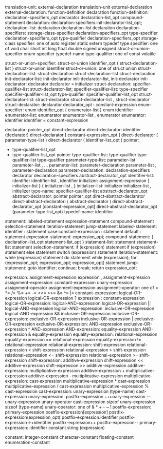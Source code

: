 translation-unit:
  external-declaration
  translation-unit external-declaration
external-declaration:
  function-definition
  declaration
function-definition:
  declaration-specifiers_opt declarator declaration-list_opt compound-statement
declaration:
  declaration-specifiers init-declarator-list_opt;
declaration-list:
  declaration
  declaration-list declaration
declaration-specifiers:
  storage-class-specifier declaration-specifiers_opt
  type-specifier declaration-specifiers_opt
  type-qualifier declaration-specifiers_opt
storage-class specifier: one of
  auto register static extern typedef
type specifier: one of
  void char short int long float double signed
  unsigned struct-or-union-specifier enum-specifier typedef-name
type-qualifier: one of
  const volatile

struct-or-union-specifier:
  struct-or-union identifier_opt { struct-declaration-list }
  struct-or-union identifier
struct-or-union: one of
  struct union
struct-declaration-list:
  struct-declaration
  struct-declaration-list struct-declaration
init-declarator-list:
  init-declarator
  init-declarator-list, init-declarator
init-declarator:
  declarator
  declarator = initializer
struct-declaration:
  specifier-qualifier-list struct-declarator-list;
specifier-qualifier-list:
  type-specifier specifier-qualifier-list_opt
  type-qualifier specifier-qualifier-list_opt
struct-declarator-list:
  struct-declarator
  struct-declarator-list , struct-declarator
struct-declarator:
  declarator
  declarator_opt : constant-expression
enum-specifier:
  enum identifier_opt { enumerator-list }
  enum identifier
enumerator-list:
  enumerator
  enumerator-list , enumerator
enumerator:
  identifier
  identifier = constant-expression

declarator:
  pointer_opt direct-declarator
direct-declarator:
  identifier
  (declarator)
  direct-declarator [ constant-expression_opt ]
  direct-declarator ( parameter-type-list )
  direct-declarator ( identifier-list_opt )
pointer:
  * type-qualifier-list_opt
  * type-qualifier-list_opt pointer
type-qualifier-list:
  type-qualifier
  type-qualifier-list type-qualifier
parameter-type-list:
  parameter-list
  parameter-list , ...
parameter-list:
  parameter-declaration
  parameter-list , parameter-declaration
parameter-declaration:
  declaration-specifiers declarator
  declaration-specifiers abstract-declarator_opt
identifier-list:
  identifier
  identifier-list , identifier
initializer:
  assignment-expression
  { initializer-list }
  { initializer-list , }
initializer-list:
  initializer
  initializer-list , initializer
type-name:
  specifier-qualifier-list abstract-declarator_opt
abstract-declarator:
  pointer
  pointer_opt direct-abstract-declarator
direct-abstract-declarator:
  ( abstract-declarator )
  direct-abstract-declarator_opt [constant-expression_opt]
  direct-abstract-declarator_opt (parameter-type-list_opt)
typedef-name:
  identifier

statement:
  labeled-statement
  expression-statement
  compound-statement
  selection-statement
  iteration-statement
  jump-statement
labeled-statement:
  identifier : statement
  case constant-expression : statement
  default : statement
expression-statement:
  expression_opt;
compound-statement:
  { declaration-list_opt statement-list_opt }
statement-list:
  statement
  statement-list statement
selection-statement:
  if (expression) statement
  if (expression) statement else statement
  switch (expression) statement
iteration-statement:
  while (expression) statement
  do statement while (expression);
  for (expression_opt; expression_opt; expression_opt) statement
jump-statement:
  goto identifier;
  continue;
  break;
  return expression_opt;

expression:
  assignment-expression
  expression , assignment-expression
assignment-expression:
  constant-expression
  unary-expression assignment-operator assignment-expression
assignment-operator: one of
  = *= /= %= += -= <<= >>= &= ^= |=
constant-expression:
  logical-OR-expression
  logical-OR-expression ? expression : constant-expression
logical-OR-expression:
  logical-AND-expression
  logical-OR-expression || logical-AND-expression
logical-AND-expression:
  inclusive-OR-expression
  logical-AND-expression && inclusive-OR-expression
inclusive-OR-expression:
  exclusive-OR-expression
  inclusive-OR-expression | exclusive-OR-expression
exclusive-OR-expression:
  AND-expression
  exclusive-OR-expression ^ AND-expression
AND-expression:
  equality-expression
  AND-expression & equality-expression
equality-expression:
  relational-expression
  equality-expression == relational-expression
  equality-expression != relational-expression
relational-expression:
  shift-expression
  relational-expression < shift-expression
  relational-expression > shift-expression
  relational-expression <= shift-expression
  relational-expression >= shift-expression
shift-expression:
  additive-expression
  shift-expression << additive-expression
  shift-expression >> additive-expression
additive-expression:
  multiplicative-expression
  additive-expression + multiplicative-expression
  additive-expression - multiplicative-expression
multiplicative-expression:
  cast-expression
  multiplicative-expression * cast-expression
  multiplicative-expression / cast-expression
  multiplicative-expression % cast-expression
cast-expression:
  unary-expression
  (type-name) cast-expression
unary-expression:
  postfix-expression
  ++unary-expression
  --unary-expression
  unary-operator cast-expression
  sizeof unary-expression
  sizeof (type-name)
unary-operator: one of
  & * + - ~ !
postfix-expression:
  primary-expression
  postfix-expression[expression]
  postfix-expression(expression_opt)
  postfix-expression.identifier
  postfix-expression->+identifier
  postfix-expression++
  postfix-expression--
primary-expression:
  identifier
  constant
  string
  (expression)

constant:
  integer-constant
  character-constant
  floating-constant
  enumeration-constant
